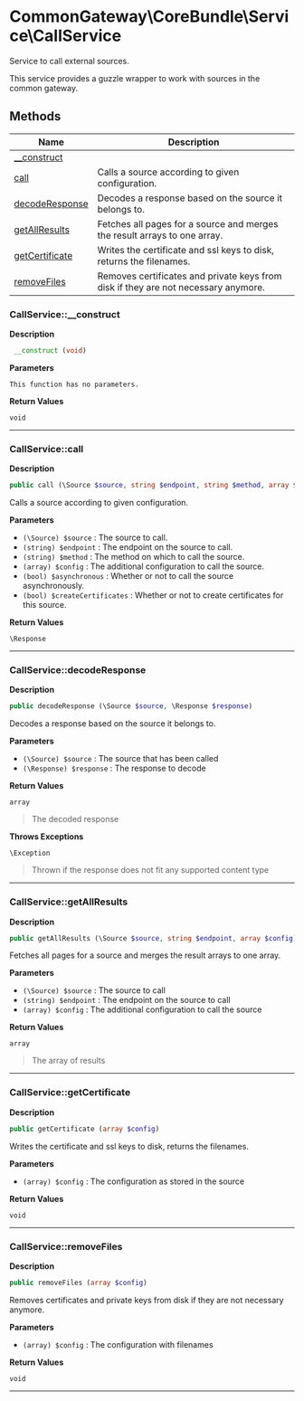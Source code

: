 # CommonGateway\CoreBundle\Service\CallService  

Service to call external sources.

This service provides a guzzle wrapper to work with sources in the common gateway.  





## Methods

| Name | Description |
|------|-------------|
|[__construct](#callservice__construct)||
|[call](#callservicecall)|Calls a source according to given configuration.|
|[decodeResponse](#callservicedecoderesponse)|Decodes a response based on the source it belongs to.|
|[getAllResults](#callservicegetallresults)|Fetches all pages for a source and merges the result arrays to one array.|
|[getCertificate](#callservicegetcertificate)|Writes the certificate and ssl keys to disk, returns the filenames.|
|[removeFiles](#callserviceremovefiles)|Removes certificates and private keys from disk if they are not necessary anymore.|




### CallService::__construct  

**Description**

```php
 __construct (void)
```

 

 

**Parameters**

`This function has no parameters.`

**Return Values**

`void`


<hr />


### CallService::call  

**Description**

```php
public call (\Source $source, string $endpoint, string $method, array $config, bool $asynchronous, bool $createCertificates)
```

Calls a source according to given configuration. 

 

**Parameters**

* `(\Source) $source`
: The source to call.  
* `(string) $endpoint`
: The endpoint on the source to call.  
* `(string) $method`
: The method on which to call the source.  
* `(array) $config`
: The additional configuration to call the source.  
* `(bool) $asynchronous`
: Whether or not to call the source asynchronously.  
* `(bool) $createCertificates`
: Whether or not to create certificates for this source.  

**Return Values**

`\Response`




<hr />


### CallService::decodeResponse  

**Description**

```php
public decodeResponse (\Source $source, \Response $response)
```

Decodes a response based on the source it belongs to. 

 

**Parameters**

* `(\Source) $source`
: The source that has been called  
* `(\Response) $response`
: The response to decode  

**Return Values**

`array`

> The decoded response


**Throws Exceptions**


`\Exception`
> Thrown if the response does not fit any supported content type

<hr />


### CallService::getAllResults  

**Description**

```php
public getAllResults (\Source $source, string $endpoint, array $config)
```

Fetches all pages for a source and merges the result arrays to one array. 

 

**Parameters**

* `(\Source) $source`
: The source to call  
* `(string) $endpoint`
: The endpoint on the source to call  
* `(array) $config`
: The additional configuration to call the source  

**Return Values**

`array`

> The array of results


<hr />


### CallService::getCertificate  

**Description**

```php
public getCertificate (array $config)
```

Writes the certificate and ssl keys to disk, returns the filenames. 

 

**Parameters**

* `(array) $config`
: The configuration as stored in the source  

**Return Values**

`void`




<hr />


### CallService::removeFiles  

**Description**

```php
public removeFiles (array $config)
```

Removes certificates and private keys from disk if they are not necessary anymore. 

 

**Parameters**

* `(array) $config`
: The configuration with filenames  

**Return Values**

`void`




<hr />

